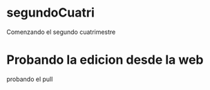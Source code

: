 # segundoCuatri
Comenzando el segundo cuatrimestre

# Probando la edicion desde la web
 probando el pull
